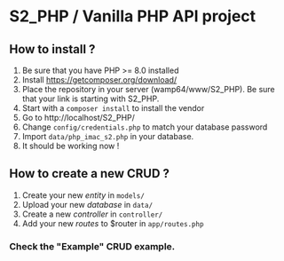 # S2_PHP / Vanilla PHP API project

## How to install ?

1. Be sure that you have PHP >= 8.0 installed
2. Install https://getcomposer.org/download/
3. Place the repository in your server (wamp64/www/S2_PHP). Be sure that your link is starting with S2_PHP.
4. Start with a `composer install` to install the vendor
5. Go to http://localhost/S2_PHP/
6. Change `config/credentials.php` to match your database password
7. Import `data/php_imac_s2.php` in your database.
8. It should be working now !

## How to create a new CRUD ?

1. Create your new *entity* in `models/`
2. Upload your new *database* in `data/`
3. Create a new *controller* in `controller/`
4. Add your new *routes* to $router in `app/routes.php`

### Check the "Example" CRUD example.
